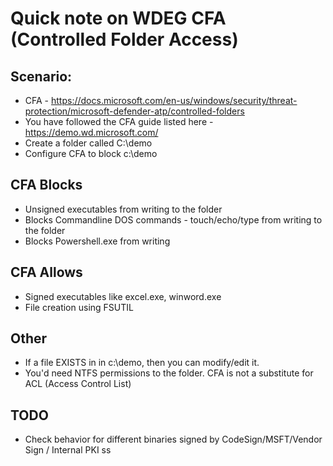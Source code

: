 # Quick note on WDEG CFA (Controlled Folder Access)

## Scenario:
- CFA - https://docs.microsoft.com/en-us/windows/security/threat-protection/microsoft-defender-atp/controlled-folders
- You have followed the CFA guide listed here - https://demo.wd.microsoft.com/
- Create a folder called C:\demo
- Configure CFA to block c:\demo

## CFA Blocks
- Unsigned executables from writing to the folder
- Blocks Commandline DOS commands - touch/echo/type from writing to the folder
- Blocks Powershell.exe from writing 

## CFA Allows 
- Signed executables like excel.exe, winword.exe
- File creation using FSUTIL

## Other
- If a file EXISTS in in c:\demo, then you can modify/edit it.
- You'd need NTFS permissions to the folder. CFA is not a substitute for ACL (Access Control List)

## TODO
- Check behavior for different binaries signed by CodeSign/MSFT/Vendor Sign / Internal PKI
ss
